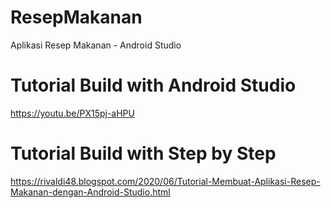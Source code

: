 # ResepMakanan
Aplikasi Resep Makanan - Android Studio

# Tutorial Build with Android Studio
https://youtu.be/PX15pj-aHPU

# Tutorial Build with Step by Step
https://rivaldi48.blogspot.com/2020/06/Tutorial-Membuat-Aplikasi-Resep-Makanan-dengan-Android-Studio.html
